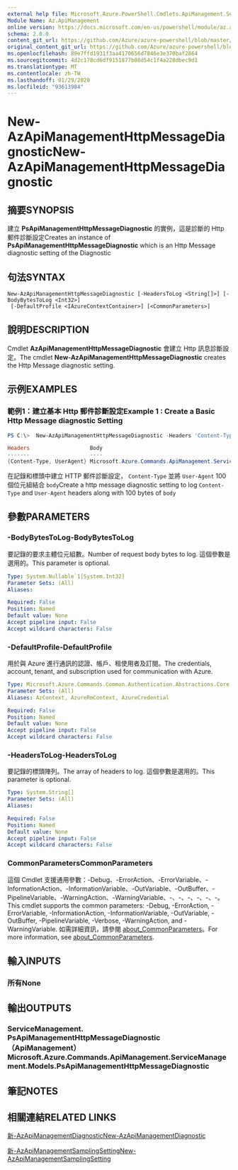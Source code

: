 ```yaml
---
external help file: Microsoft.Azure.PowerShell.Cmdlets.ApiManagement.ServiceManagement.dll-Help.xml
Module Name: Az.ApiManagement
online version: https://docs.microsoft.com/en-us/powershell/module/az.apimanagement/new-azapimanagementhttpmessagediagnostic
schema: 2.0.0
content_git_url: https://github.com/Azure/azure-powershell/blob/master/src/ApiManagement/ApiManagement/help/New-AzApiManagementHttpMessageDiagnostic.md
original_content_git_url: https://github.com/Azure/azure-powershell/blob/master/src/ApiManagement/ApiManagement/help/New-AzApiManagementHttpMessageDiagnostic.md
ms.openlocfilehash: 89e7ffd1931f3aa4170656d7846e3e370baf2864
ms.sourcegitcommit: 4d2c178cd6df9151877b08d54c1f4a228dbec9d1
ms.translationtype: MT
ms.contentlocale: zh-TW
ms.lasthandoff: 01/29/2020
ms.locfileid: "93613984"
---
```

# <span data-ttu-id="1d887-101">New-AzApiManagementHttpMessageDiagnostic</span><span class="sxs-lookup"><span data-stu-id="1d887-101">New-AzApiManagementHttpMessageDiagnostic</span></span>

## <span data-ttu-id="1d887-102">摘要</span><span class="sxs-lookup"><span data-stu-id="1d887-102">SYNOPSIS</span></span>
<span data-ttu-id="1d887-103">建立 **PsApiManagementHttpMessageDiagnostic** 的實例，這是診斷的 Http 郵件診斷設定</span><span class="sxs-lookup"><span data-stu-id="1d887-103">Creates an instance of **PsApiManagementHttpMessageDiagnostic** which is an Http Message diagnostic setting of the Diagnostic</span></span>

## <span data-ttu-id="1d887-104">句法</span><span class="sxs-lookup"><span data-stu-id="1d887-104">SYNTAX</span></span>

```
New-AzApiManagementHttpMessageDiagnostic [-HeadersToLog <String[]>] [-BodyBytesToLog <Int32>]
 [-DefaultProfile <IAzureContextContainer>] [<CommonParameters>]
```

## <span data-ttu-id="1d887-105">說明</span><span class="sxs-lookup"><span data-stu-id="1d887-105">DESCRIPTION</span></span>
<span data-ttu-id="1d887-106">Cmdlet **AzApiManagementHttpMessageDiagnostic** 會建立 Http 訊息診斷設定。</span><span class="sxs-lookup"><span data-stu-id="1d887-106">The cmdlet **New-AzApiManagementHttpMessageDiagnostic** creates the Http Message diagnostic setting.</span></span>

## <span data-ttu-id="1d887-107">示例</span><span class="sxs-lookup"><span data-stu-id="1d887-107">EXAMPLES</span></span>

### <span data-ttu-id="1d887-108">範例1：建立基本 Http 郵件診斷設定</span><span class="sxs-lookup"><span data-stu-id="1d887-108">Example 1 : Create a Basic Http Message diagnostic Setting</span></span>
```powershell
PS C:\>  New-AzApiManagementHttpMessageDiagnostic -Headers 'Content-Type', 'UserAgent' -BodyBytes 100

Headers                   Body
-------                   ----
{Content-Type, UserAgent} Microsoft.Azure.Commands.ApiManagement.ServiceManagement.Models.PsApiManagementBodyDiagnosticSetting
```

<span data-ttu-id="1d887-109">在記錄和標頭中建立 HTTP 郵件診斷設定， `Content-Type` 並將 `User-Agent` 100 個位元組結合 `body`</span><span class="sxs-lookup"><span data-stu-id="1d887-109">Create a http message diagnostic setting to log `Content-Type` and `User-Agent` headers along with 100 bytes of `body`</span></span>

## <span data-ttu-id="1d887-110">參數</span><span class="sxs-lookup"><span data-stu-id="1d887-110">PARAMETERS</span></span>

### <span data-ttu-id="1d887-111">-BodyBytesToLog</span><span class="sxs-lookup"><span data-stu-id="1d887-111">-BodyBytesToLog</span></span>
<span data-ttu-id="1d887-112">要記錄的要求主體位元組數。</span><span class="sxs-lookup"><span data-stu-id="1d887-112">Number of request body bytes to log.</span></span> <span data-ttu-id="1d887-113">這個參數是選用的。</span><span class="sxs-lookup"><span data-stu-id="1d887-113">This parameter is optional.</span></span>

```yaml
Type: System.Nullable`1[System.Int32]
Parameter Sets: (All)
Aliases:

Required: False
Position: Named
Default value: None
Accept pipeline input: False
Accept wildcard characters: False
```

### <span data-ttu-id="1d887-114">-DefaultProfile</span><span class="sxs-lookup"><span data-stu-id="1d887-114">-DefaultProfile</span></span>
<span data-ttu-id="1d887-115">用於與 Azure 進行通訊的認證、帳戶、租使用者及訂閱。</span><span class="sxs-lookup"><span data-stu-id="1d887-115">The credentials, account, tenant, and subscription used for communication with Azure.</span></span>

```yaml
Type: Microsoft.Azure.Commands.Common.Authentication.Abstractions.Core.IAzureContextContainer
Parameter Sets: (All)
Aliases: AzContext, AzureRmContext, AzureCredential

Required: False
Position: Named
Default value: None
Accept pipeline input: False
Accept wildcard characters: False
```

### <span data-ttu-id="1d887-116">-HeadersToLog</span><span class="sxs-lookup"><span data-stu-id="1d887-116">-HeadersToLog</span></span>
<span data-ttu-id="1d887-117">要記錄的標頭陣列。</span><span class="sxs-lookup"><span data-stu-id="1d887-117">The array of headers to log.</span></span> <span data-ttu-id="1d887-118">這個參數是選用的。</span><span class="sxs-lookup"><span data-stu-id="1d887-118">This parameter is optional.</span></span>

```yaml
Type: System.String[]
Parameter Sets: (All)
Aliases:

Required: False
Position: Named
Default value: None
Accept pipeline input: False
Accept wildcard characters: False
```

### <span data-ttu-id="1d887-119">CommonParameters</span><span class="sxs-lookup"><span data-stu-id="1d887-119">CommonParameters</span></span>
<span data-ttu-id="1d887-120">這個 Cmdlet 支援通用參數：-Debug、-ErrorAction、-ErrorVariable、-InformationAction、-InformationVariable、-OutVariable、-OutBuffer、-PipelineVariable、-WarningAction、-WarningVariable、-、-、-、-、-、-。</span><span class="sxs-lookup"><span data-stu-id="1d887-120">This cmdlet supports the common parameters: -Debug, -ErrorAction, -ErrorVariable, -InformationAction, -InformationVariable, -OutVariable, -OutBuffer, -PipelineVariable, -Verbose, -WarningAction, and -WarningVariable.</span></span> <span data-ttu-id="1d887-121">如需詳細資訊，請參閱 [about_CommonParameters](https://go.microsoft.com/fwlink/?LinkID=113216)。</span><span class="sxs-lookup"><span data-stu-id="1d887-121">For more information, see [about_CommonParameters](https://go.microsoft.com/fwlink/?LinkID=113216).</span></span>

## <span data-ttu-id="1d887-122">輸入</span><span class="sxs-lookup"><span data-stu-id="1d887-122">INPUTS</span></span>

### <span data-ttu-id="1d887-123">所有</span><span class="sxs-lookup"><span data-stu-id="1d887-123">None</span></span>

## <span data-ttu-id="1d887-124">輸出</span><span class="sxs-lookup"><span data-stu-id="1d887-124">OUTPUTS</span></span>

### <span data-ttu-id="1d887-125">ServiceManagement. PsApiManagementHttpMessageDiagnostic （ApiManagement）</span><span class="sxs-lookup"><span data-stu-id="1d887-125">Microsoft.Azure.Commands.ApiManagement.ServiceManagement.Models.PsApiManagementHttpMessageDiagnostic</span></span>

## <span data-ttu-id="1d887-126">筆記</span><span class="sxs-lookup"><span data-stu-id="1d887-126">NOTES</span></span>

## <span data-ttu-id="1d887-127">相關連結</span><span class="sxs-lookup"><span data-stu-id="1d887-127">RELATED LINKS</span></span>

[<span data-ttu-id="1d887-128">新-AzApiManagementDiagnostic</span><span class="sxs-lookup"><span data-stu-id="1d887-128">New-AzApiManagementDiagnostic</span></span>](./New-AzApiManagementDiagnostic.md)

[<span data-ttu-id="1d887-129">新-AzApiManagementSamplingSetting</span><span class="sxs-lookup"><span data-stu-id="1d887-129">New-AzApiManagementSamplingSetting</span></span>](./New-AzApiManagementHttpMessageDiagnostic.md)